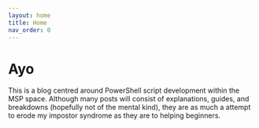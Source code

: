 ```yaml
---
layout: home
title: Home
nav_order: 0
---
```


# Ayo
This is a blog centred around PowerShell script development within the MSP space. Although many posts will consist of explanations, guides, and breakdowns (hopefully not of the mental kind), they are as much a attempt to erode my impostor syndrome as they are to helping beginners.

